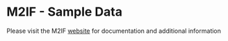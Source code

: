 # M2IF - Sample Data

Please visit the M2IF [website](https://m2if.com) for documentation and additional information
